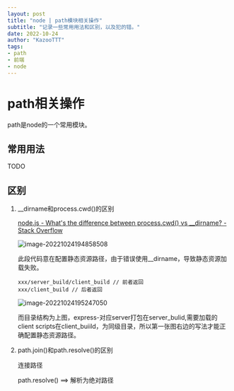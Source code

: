 ```yaml
---
layout: post
title: "node | path模块相关操作"
subtitle: "记录一些常用用法和区别，以及犯的错。"
date: 2022-10-24
author: "KazooTTT"
tags:
- path
- 前端
- node
---
```


# path相关操作

path是node的一个常用模块。

## 常用用法

TODO




## 区别

1. __dirname和process.cwd()的区别

   [node.js - What's the difference between process.cwd() vs __dirname? - Stack Overflow](https://stackoverflow.com/questions/9874382/whats-the-difference-between-process-cwd-vs-dirname)

   ![image-20221024194858508](https://kazoottt-1256684243.cos.ap-chengdu.myqcloud.com/2022-10-24-114858.png)

   此段代码意在配置静态资源路径，由于错误使用__dirname，导致静态资源加载失败。

   ```
   xxx/server_build/client_build // 前者返回 
   xxx/client_build // 后者返回
   ```

   ![image-20221024195247050](https://kazoottt-1256684243.cos.ap-chengdu.myqcloud.com/2022-10-24-115247.png)

   而目录结构为上图，express-对应server打包在server_bulid,需要加载的client scripts在client_buiild，为同级目录，所以第一张图右边的写法才能正确配置静态资源路径。

2. path.join()和path.resolve()的区别

   连接路径

   path.resolve() ==> 解析为绝对路径